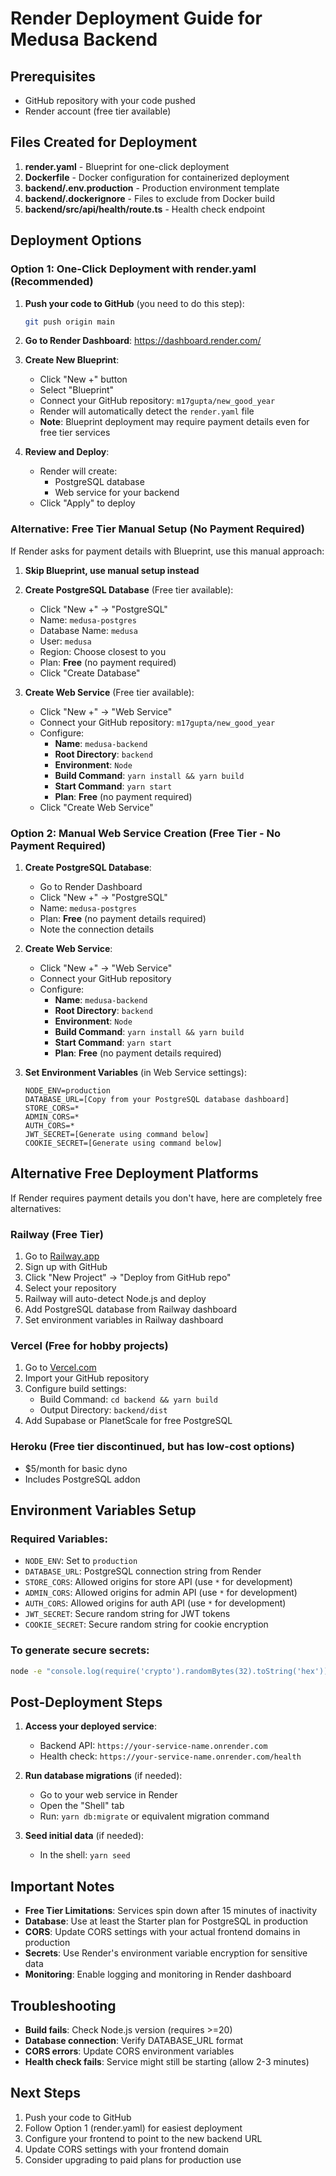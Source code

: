 # Render Deployment Guide for Medusa Backend

## Prerequisites
- GitHub repository with your code pushed
- Render account (free tier available)

## Files Created for Deployment

1. **render.yaml** - Blueprint for one-click deployment
2. **Dockerfile** - Docker configuration for containerized deployment
3. **backend/.env.production** - Production environment template
4. **backend/.dockerignore** - Files to exclude from Docker build
5. **backend/src/api/health/route.ts** - Health check endpoint

## Deployment Options

### Option 1: One-Click Deployment with render.yaml (Recommended)

1. **Push your code to GitHub** (you need to do this step):
   ```bash
   git push origin main
   ```

2. **Go to Render Dashboard**: https://dashboard.render.com/

3. **Create New Blueprint**:
   - Click "New +" button
   - Select "Blueprint"
   - Connect your GitHub repository: `m17gupta/new_good_year`
   - Render will automatically detect the `render.yaml` file
   - **Note**: Blueprint deployment may require payment details even for free tier services

4. **Review and Deploy**:
   - Render will create:
     - PostgreSQL database
     - Web service for your backend
   - Click "Apply" to deploy

### Alternative: Free Tier Manual Setup (No Payment Required)

If Render asks for payment details with Blueprint, use this manual approach:

1. **Skip Blueprint, use manual setup instead**
2. **Create PostgreSQL Database** (Free tier available):
   - Click "New +" → "PostgreSQL"
   - Name: `medusa-postgres`
   - Database Name: `medusa`
   - User: `medusa`
   - Region: Choose closest to you
   - Plan: **Free** (no payment required)
   - Click "Create Database"

3. **Create Web Service** (Free tier available):
   - Click "New +" → "Web Service"
   - Connect your GitHub repository: `m17gupta/new_good_year`
   - Configure:
     - **Name**: `medusa-backend`
     - **Root Directory**: `backend`
     - **Environment**: `Node`
     - **Build Command**: `yarn install && yarn build`
     - **Start Command**: `yarn start`
     - **Plan**: **Free** (no payment required)
   - Click "Create Web Service"

### Option 2: Manual Web Service Creation (Free Tier - No Payment Required)

1. **Create PostgreSQL Database**:
   - Go to Render Dashboard
   - Click "New +" → "PostgreSQL"
   - Name: `medusa-postgres`
   - Plan: **Free** (no payment details required)
   - Note the connection details

2. **Create Web Service**:
   - Click "New +" → "Web Service"
   - Connect your GitHub repository
   - Configure:
     - **Name**: `medusa-backend`
     - **Root Directory**: `backend`
     - **Environment**: `Node`
     - **Build Command**: `yarn install && yarn build`
     - **Start Command**: `yarn start`
     - **Plan**: **Free** (no payment details required)

3. **Set Environment Variables** (in Web Service settings):
   ```
   NODE_ENV=production
   DATABASE_URL=[Copy from your PostgreSQL database dashboard]
   STORE_CORS=*
   ADMIN_CORS=*
   AUTH_CORS=*
   JWT_SECRET=[Generate using command below]
   COOKIE_SECRET=[Generate using command below]
   ```

## Alternative Free Deployment Platforms

If Render requires payment details you don't have, here are completely free alternatives:

### Railway (Free Tier)
1. Go to [Railway.app](https://railway.app)
2. Sign up with GitHub
3. Click "New Project" → "Deploy from GitHub repo"
4. Select your repository
5. Railway will auto-detect Node.js and deploy
6. Add PostgreSQL database from Railway dashboard
7. Set environment variables in Railway dashboard

### Vercel (Free for hobby projects)
1. Go to [Vercel.com](https://vercel.com)
2. Import your GitHub repository
3. Configure build settings:
   - Build Command: `cd backend && yarn build`
   - Output Directory: `backend/dist`
4. Add Supabase or PlanetScale for free PostgreSQL

### Heroku (Free tier discontinued, but has low-cost options)
- $5/month for basic dyno
- Includes PostgreSQL addon

## Environment Variables Setup

### Required Variables:
- `NODE_ENV`: Set to `production`
- `DATABASE_URL`: PostgreSQL connection string from Render
- `STORE_CORS`: Allowed origins for store API (use `*` for development)
- `ADMIN_CORS`: Allowed origins for admin API (use `*` for development)
- `AUTH_CORS`: Allowed origins for auth API (use `*` for development)
- `JWT_SECRET`: Secure random string for JWT tokens
- `COOKIE_SECRET`: Secure random string for cookie encryption

### To generate secure secrets:
```bash
node -e "console.log(require('crypto').randomBytes(32).toString('hex'))"
```

## Post-Deployment Steps

1. **Access your deployed service**:
   - Backend API: `https://your-service-name.onrender.com`
   - Health check: `https://your-service-name.onrender.com/health`

2. **Run database migrations** (if needed):
   - Go to your web service in Render
   - Open the "Shell" tab
   - Run: `yarn db:migrate` or equivalent migration command

3. **Seed initial data** (if needed):
   - In the shell: `yarn seed`

## Important Notes

- **Free Tier Limitations**: Services spin down after 15 minutes of inactivity
- **Database**: Use at least the Starter plan for PostgreSQL in production
- **CORS**: Update CORS settings with your actual frontend domains in production
- **Secrets**: Use Render's environment variable encryption for sensitive data
- **Monitoring**: Enable logging and monitoring in Render dashboard

## Troubleshooting

- **Build fails**: Check Node.js version (requires >=20)
- **Database connection**: Verify DATABASE_URL format
- **CORS errors**: Update CORS environment variables
- **Health check fails**: Service might still be starting (allow 2-3 minutes)

## Next Steps

1. Push your code to GitHub
2. Follow Option 1 (render.yaml) for easiest deployment
3. Configure your frontend to point to the new backend URL
4. Update CORS settings with your frontend domain
5. Consider upgrading to paid plans for production use
